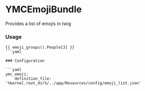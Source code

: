 # YMCEmojiBundle

Provides a list of emojis in twig

### Usage
```twig
{{ emoji_groups().People[3] }}
```yaml

### Configuration

```yaml
ymc_emoji:
    definition_file: '%kernel.root_dir%/../app/Resources/config/emoji_list.json'
```
